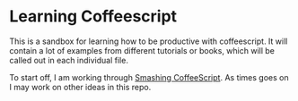 # Learning Coffeescript

This is a sandbox for learning how to be productive with coffeescript. It will contain a lot of examples from different tutorials or books, which will be called out in each individual file.

To start off, I am working through [Smashing CoffeeScript](http://ca.wiley.com/WileyCDA/WileyTitle/productCd-1118454375.html). As times goes on I may work on other ideas in this repo.
